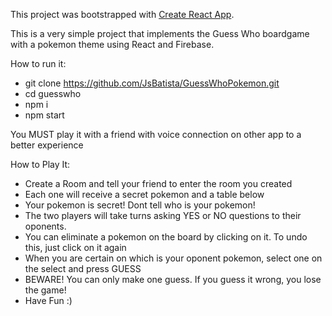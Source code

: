 This project was bootstrapped with [Create React App](https://github.com/facebook/create-react-app).

This is a very simple project that implements the Guess Who boardgame with a pokemon theme using React and Firebase.

How to run it:

- git clone https://github.com/JsBatista/GuessWhoPokemon.git
- cd guesswho
- npm i
- npm start

You MUST play it with a friend with voice connection on other app to a better experience

How to Play It:

 - Create a Room and tell your friend to enter the room you created
 - Each one will receive a secret pokemon and a table below
 - Your pokemon is secret! Dont tell who is your pokemon!
 - The two players will take turns asking YES or NO questions to their oponents.
 - You can eliminate a pokemon on the board by clicking on it. To undo this, just click on it again
 - When you are certain on which is your oponent pokemon, select one on the select and press GUESS
 - BEWARE! You can only make one guess. If you guess it wrong, you lose the game!
 - Have Fun :)